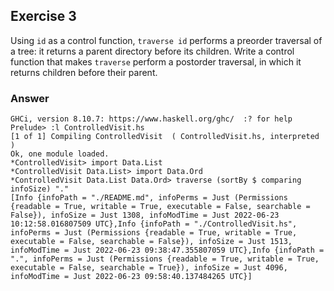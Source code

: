 ## Exercise 3
Using `id` as a control function, `traverse id` performs a preorder traversal of a tree: it returns a parent directory before its children. Write a control function that makes `traverse` perform a postorder traversal, in which it returns children before their parent.

### Answer

```ghci
GHCi, version 8.10.7: https://www.haskell.org/ghc/  :? for help
Prelude> :l ControlledVisit.hs 
[1 of 1] Compiling ControlledVisit  ( ControlledVisit.hs, interpreted )
Ok, one module loaded.
*ControlledVisit> import Data.List
*ControlledVisit Data.List> import Data.Ord
*ControlledVisit Data.List Data.Ord> traverse (sortBy $ comparing infoSize) "."
[Info {infoPath = "./README.md", infoPerms = Just (Permissions {readable = True, writable = True, executable = False, searchable = False}), infoSize = Just 1308, infoModTime = Just 2022-06-23 10:12:58.016807509 UTC},Info {infoPath = "./ControlledVisit.hs", infoPerms = Just (Permissions {readable = True, writable = True, executable = False, searchable = False}), infoSize = Just 1513, infoModTime = Just 2022-06-23 09:38:47.355807059 UTC},Info {infoPath = ".", infoPerms = Just (Permissions {readable = True, writable = True, executable = False, searchable = True}), infoSize = Just 4096, infoModTime = Just 2022-06-23 09:58:40.137484265 UTC}]
```